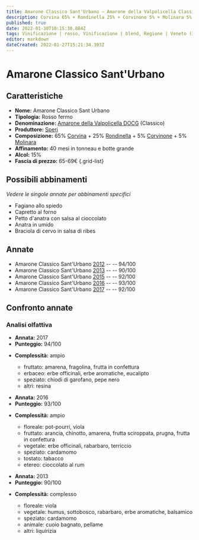 ```yaml
---
title: Amarone Classico Sant'Urbano – Amarone della Valpolicella Classico DOCG – Speri – Veneto (IT) – 65-69€ – 4★-5★
description: Corvina 65% + Rondinella 25% + Corvinone 5% + Molinara 5% | Fagiano allo spiedo – Capretto al forno – Petto d'anatra con salsa al cioccolato – Anatra in umido – Braciola di cervo in salsa di ribes
published: true
date: 2022-01-30T10:15:38.884Z
tags: Vinificazione | rosso, Vinificazione | blend, Regione | Veneto (IT), Vinificazione | fermo, Prezzi | 65-69€, Vitigni | Corvina, Vitigni | Rondinella, capretto al forno, Vitigni | Corvinone, Vitigni | Molinara, fagiano allo spiedo, Alimento | anatra, Aromatizzazione | con salsa al cioccolato, Cottura | in umido, Braciola di cervo in salsa di ribes
editor: markdown
dateCreated: 2022-01-27T15:21:34.303Z
---
```


# Amarone Classico Sant'Urbano

## Caratteristiche
- **Nome:** <span class="nome">Amarone Classico Sant Urbano</span>
- **Tipologia:** Rosso fermo
- **Denominazione:** <span class="denominazione">[Amarone della Valpolicella DOCG](/denominazioni/Italia/Veneto/DOCG/Amarone-della-Valpolicella) (Classico)</span>
- **Produttore:** <span class="cantina">[Speri](/produttori/Italia/Veneto/Speri)</span> 
- **Composizione:** 65% [Corvina](/vitigni/Italia/corvina) + 25% [Rondinella](/vitigni/Italia/rondinella) + 5% [Corvinone](/vitigni/Italia/corvinone) + 5% [Molinara](/vitigni/Italia/molinara)
- **Affinamento:** 40 mesi in tonneau e botte grande
- **Alcol:** 15%
- **Fascia di prezzo:** 65-69€
{.grid-list}




## Possibili abbinamenti
*Vedere le singole annate per abbinamenti specifici*

- Fagiano allo spiedo
- Capretto al forno
- Petto d'anatra con salsa al cioccolato
- Anatra in umido
- Braciola di cervo in salsa di ribes

## Annate
- Amarone Classico Sant'Urbano [2012](/vini/Italia/Veneto/Speri/Amarone-Classico-Sant-Urbano/2012) -- <span class="star-5"></span> -- 94/100
- Amarone Classico Sant'Urbano [2013](/vini/Italia/Veneto/Speri/Amarone-Classico-Sant-Urbano/2013) -- <span class="star-4"></span> -- 90/100
- Amarone Classico Sant'Urbano [2015](/vini/Italia/Veneto/Speri/Amarone-Classico-Sant-Urbano/2015) -- <span class="star-5"></span> -- 92/100
- Amarone Classico Sant'Urbano [2016](/vini/Italia/Veneto/Speri/Amarone-Classico-Sant-Urbano/2016) -- <span class="star-5"></span> -- 93/100
- Amarone Classico Sant'Urbano [2017](/vini/Italia/Veneto/Speri/Amarone-Classico-Sant-Urbano/2017) -- <span class="star-5"></span> -- 92/100


## Confronto annate

### Analisi olfattiva

<div class="confronto-grid">
  <div class="annata">
    <ul>
      <li><b>Annata:</b> <span class="annocorrente">2017</span></li>
      <li><b>Punteggio:</b> <span class="punteggio">94/100</span></li>
    </ul>
    <div class="vini vini-2017"></div>
    <ul>
      <li><b>Complessità:</b> <span class="complessitaVino">ampio</span></li>
      <ul>
        <li><span class="fruttatoInput">fruttato:</span> amarena, fragolina, frutta in confettura</li>
        <li><span class="vegetaleInput">erbaceo:</span> erbe officinali, erbe aromatiche, eucalipto</li>
        <li><span class="speziatoInput">speziato:</span> chiodi di garofano, pepe nero</li>
        <li><span class="altriInput">altri:</span> resina</li>
      </ul>
    </ul>
  </div>
  <div class="annata">
    <ul>
      <li><b>Annata:</b> <span class="annocorrente">2016</span></li>
      <li><b>Punteggio:</b> <span class="punteggio">93/100</span></li>
    </ul>
    <div class="vini vini-2016"></div>
    <ul>
      <li><b>Complessità:</b> <span class="complessitaVino">ampio</span></li>
      <ul>
      <li><span class="florealeInput">floreale</span>: pot-pourri, viola</li>
      <li><span class="fruttatoInput">fruttato</span>: arancia, chinotto, amarena, frutta sciroppata, prugna, frutta in confettura</li>
      <li><span class="vegetaleInput">vegetale</span>: erbe officinali, rabarbaro, terriccio</li>
      <li><span class="speziatoInput">speziato</span>: cardamomo</li>
      <li><span class="tostatoInput">tostato</span>: tabacco</li>
      <li><span class="etereoInput">etereo</span>: cioccolato al rum</li>
      </ul>
    </ul>
  </div>
  <div class="annata">
    <ul>
      <li><b>Annata:</b> <span class="annocorrente">2013</span></li>
      <li><b>Punteggio:</b> <span class="punteggio">90/100</span></li>
    </ul>
    <div class="vini vini-2013"></div>
    <ul>
      <li><b>Complessità:</b> <span class="complessitaVino">complesso</span></li>
      <ul>
      <li><span class="florealeInput">floreale</span>: viola</li>
      <li><span class="vegetaleInput">vegetale</span>: humus, sottobosco, rabarbaro, erbe aromatiche, balsamico</li>
      <li><span class="speziatoInput">speziato</span>: cardamomo</li>
      <li><span class="animaleInput">animale</span>: cuoio bagnato, pellame</li>
      <li><span class="altriInput">altri</span>: liquirizia</li>
      </ul>
    </ul>
  </div>
</div>
